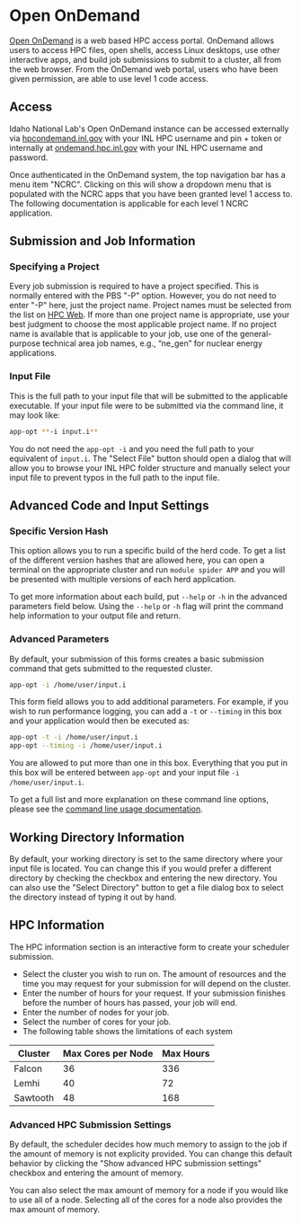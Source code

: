 # Open OnDemand

[Open OnDemand](https://openondemand.org) is a web based HPC access portal. OnDemand allows users to access HPC files, open shells, access Linux desktops, use other interactive apps, and build job submissions to submit to a cluster, all from the web browser.  From the OnDemand web portal, users who have been given permission, are able to use level 1 code access.

## Access

Idaho National Lab's Open OnDemand instance can be accessed externally via [hpcondemand.inl.gov](https://hpcondemand.inl.gov/) with your INL HPC username and pin + token or internally at [ondemand.hpc.inl.gov](https://ondemand.hpc.inl.gov) with your INL HPC username and password.

Once authenticated in the OnDemand system, the top navigation bar has a menu item "NCRC". Clicking on this will show a dropdown menu that is populated with the NCRC apps that you have been granted level 1 access to. The following documentation is applicable for each level 1 NCRC application.

## Submission and Job Information

### Specifying a Project

Every job submission is required to have a project specified. This is normally entered with the PBS "-P" option. However, you do not need to enter "-P" here, just the project name. Project names must be selected from the list on [HPC Web](http://hpcweb.hpc.inl.gov/home/pbs#specifying-a-project). If more than one project name is appropriate, use your best judgment to choose the most applicable project name. If no project name is available that is applicable to your job, use one of the general-purpose technical area job names, e.g., “ne_gen” for nuclear energy applications.

### Input File
This is the full path to your input file that will be submitted to the applicable executable. If your input file were to be submitted via the command line, it may look like:

```bash
app-opt **-i input.i**
```

You do not need the `app-opt -i` and you need the full path to your equivalent of `input.i`. The "Select File" button should open a dialog that will allow you to browse your INL HPC folder structure and manually select your input file to prevent typos in the full path to the input file.

## Advanced Code and Input Settings

### Specific Version Hash

This option allows you to run a specific build of the herd code. To get a list of the different version hashes that are allowed here, you can open a terminal on the appropriate cluster and run `module spider APP` and you will be presented with multiple versions of each herd application. 

To get more information about each build, put `--help` or `-h` in the advanced parameters field below. Using the `--help` or `-h` flag will print the command help information to your output file and return.

### Advanced Parameters

By default, your submission of this forms creates a basic submission command that gets submitted to the requested 
cluster.

```bash
app-opt -i /home/user/input.i
```

This form field allows you to add additional parameters. For example, if you wish to run performance logging, you can add a `-t` or `--timing` in this box and your application would then be executed as:

```bash
app-opt -t -i /home/user/input.i
app-opt --timing -i /home/user/input.i
```

You are allowed to put more than one in this box. Everything that you put in this box will be entered between  `app-opt` and your input file `-i /home/user/input.i`.

To get a full list and more explanation on these command line options, please see the [command line usage documentation](https://mooseframework.inl.gov/application_usage/command_line_usage.html).

## Working Directory Information

By default, your working directory is set to the same directory where your input file is located. You can change this if you would prefer a different directory by checking the checkbox and entering the new directory. You can also use the "Select Directory" button to get a file dialog box to select the directory instead of typing it out by hand.

## HPC Information

The HPC information section is an interactive form to create your scheduler submission.

- Select the cluster you wish to run on. The amount of resources and the time you may request for your submission for will depend on the cluster.
- Enter the number of hours for your request. If your submission finishes before the number of hours has passed, your job will end.
- Enter the number of nodes for your job.
- Select the number of cores for your job.
- The following table shows the limitations of each system

| Cluster  | Max Cores per Node | Max Hours |
|----------|--------------------|--------------|
| Falcon   | 36                 | 336          | 
| Lemhi    | 40                 | 72           |
| Sawtooth | 48                 | 168          |

### Advanced HPC Submission Settings

By default, the scheduler decides how much memory to assign to the job if the amount of memory is not explicity provided. You can change this default behavior by clicking the "Show advanced HPC submission settings" checkbox and entering the amount of memory. 

You can also select the max amount of memory for a node if you would like to use all of a node. Selecting all of the cores for a node also provides the max amount of memory.
